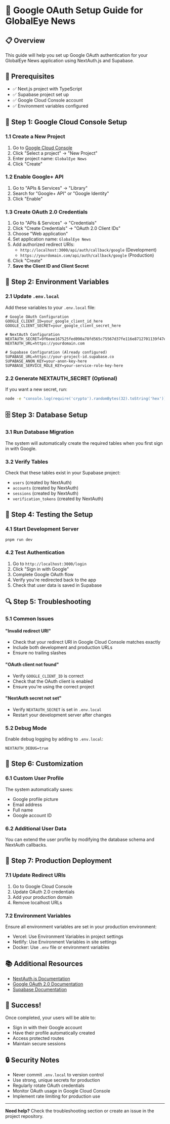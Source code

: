 # 🚀 Google OAuth Setup Guide for GlobalEye News

## 📋 Overview

This guide will help you set up Google OAuth authentication for your GlobalEye News application using NextAuth.js and Supabase.

## 🔧 Prerequisites

- ✅ Next.js project with TypeScript
- ✅ Supabase project set up
- ✅ Google Cloud Console account
- ✅ Environment variables configured

## 🎯 Step 1: Google Cloud Console Setup

### 1.1 Create a New Project
1. Go to [Google Cloud Console](https://console.cloud.google.com/)
2. Click "Select a project" → "New Project"
3. Enter project name: `GlobalEye News`
4. Click "Create"

### 1.2 Enable Google+ API
1. Go to "APIs & Services" → "Library"
2. Search for "Google+ API" or "Google Identity"
3. Click "Enable"

### 1.3 Create OAuth 2.0 Credentials
1. Go to "APIs & Services" → "Credentials"
2. Click "Create Credentials" → "OAuth 2.0 Client IDs"
3. Choose "Web application"
4. Set application name: `GlobalEye News`
5. Add authorized redirect URIs:
   - `http://localhost:3000/api/auth/callback/google` (Development)
   - `https://yourdomain.com/api/auth/callback/google` (Production)
6. Click "Create"
7. **Save the Client ID and Client Secret**

## 🔑 Step 2: Environment Variables

### 2.1 Update `.env.local`
Add these variables to your `.env.local` file:

```env
# Google OAuth Configuration
GOOGLE_CLIENT_ID=your_google_client_id_here
GOOGLE_CLIENT_SECRET=your_google_client_secret_here

# NextAuth Configuration
NEXTAUTH_SECRET=9f6eee167525fed090a78fd565c75567d37fe116e8712701139f47e721d4fcd0
NEXTAUTH_URL=https://yourdomain.com

# Supabase Configuration (Already configured)
SUPABASE_URL=https://your-project-id.supabase.co
SUPABASE_ANON_KEY=your-anon-key-here
SUPABASE_SERVICE_ROLE_KEY=your-service-role-key-here
```

### 2.2 Generate NEXTAUTH_SECRET (Optional)
If you want a new secret, run:
```bash
node -e "console.log(require('crypto').randomBytes(32).toString('hex'))"
```

## 🗄️ Step 3: Database Setup

### 3.1 Run Database Migration
The system will automatically create the required tables when you first sign in with Google.

### 3.2 Verify Tables
Check that these tables exist in your Supabase project:
- `users` (created by NextAuth)
- `accounts` (created by NextAuth)
- `sessions` (created by NextAuth)
- `verification_tokens` (created by NextAuth)

## 🚀 Step 4: Testing the Setup

### 4.1 Start Development Server
```bash
pnpm run dev
```

### 4.2 Test Authentication
1. Go to `http://localhost:3000/login`
2. Click "Sign in with Google"
3. Complete Google OAuth flow
4. Verify you're redirected back to the app
5. Check that user data is saved in Supabase

## 🔍 Step 5: Troubleshooting

### 5.1 Common Issues

#### "Invalid redirect URI"
- Check that your redirect URI in Google Cloud Console matches exactly
- Include both development and production URLs
- Ensure no trailing slashes

#### "OAuth client not found"
- Verify `GOOGLE_CLIENT_ID` is correct
- Check that the OAuth client is enabled
- Ensure you're using the correct project

#### "NextAuth secret not set"
- Verify `NEXTAUTH_SECRET` is set in `.env.local`
- Restart your development server after changes

### 5.2 Debug Mode
Enable debug logging by adding to `.env.local`:
```env
NEXTAUTH_DEBUG=true
```

## 📱 Step 6: Customization

### 6.1 Custom User Profile
The system automatically saves:
- Google profile picture
- Email address
- Full name
- Google account ID

### 6.2 Additional User Data
You can extend the user profile by modifying the database schema and NextAuth callbacks.

## 🚀 Step 7: Production Deployment

### 7.1 Update Redirect URIs
1. Go to Google Cloud Console
2. Update OAuth 2.0 credentials
3. Add your production domain
4. Remove localhost URLs

### 7.2 Environment Variables
Ensure all environment variables are set in your production environment:
- Vercel: Use Environment Variables in project settings
- Netlify: Use Environment Variables in site settings
- Docker: Use `.env` file or environment variables

## 📚 Additional Resources

- [NextAuth.js Documentation](https://next-auth.js.org/)
- [Google OAuth 2.0 Documentation](https://developers.google.com/identity/protocols/oauth2)
- [Supabase Documentation](https://supabase.com/docs)

## 🎉 Success!

Once completed, your users will be able to:
- Sign in with their Google account
- Have their profile automatically created
- Access protected routes
- Maintain secure sessions

## 🔒 Security Notes

- Never commit `.env.local` to version control
- Use strong, unique secrets for production
- Regularly rotate OAuth credentials
- Monitor OAuth usage in Google Cloud Console
- Implement rate limiting for production use

---

**Need help?** Check the troubleshooting section or create an issue in the project repository.
